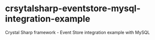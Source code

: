 # crsytalsharp-eventstore-mysql-integration-example
Crystal Sharp framework - Event Store integration example with MySQL
